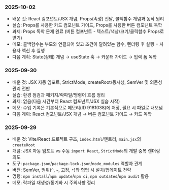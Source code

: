 ### 2025-10-02

- 배운 것: React 컴포넌트/JSX 개념, Props(속성) 전달, 콜백함수 개념과 동작 원리
- 실습: Props를 사용한 카드 컴포넌트 가이드, Props를 사용한 버튼 컴포넌트 독학
- 과제: Props 독학 문제 완료 (버튼 컴포넌트 - 텍스트/색상/크기/클릭함수 Props로 받기)
- 메모: 콜백함수는 부모와 연결되어 있고 조건이 달려있는 함수, 렌더링 후 실행 = 사용자 액션 후 실행
- 다음 계획: State(상태) 개념 → useState 훅 → 카운터 가이드 → 입력 폼 독학

### 2025-09-30

- 배운 것: JSX 자동 임포트, StrictMode, createRoot/동시성, SemVer 및 의존성 관리 전반
- 실습: 환경 점검과 패키지/락파일/명령어 흐름 정리
- 과제: 없음(다음 시간부터 React 컴포넌트/JSX 실습 시작)
- 메모: 수업 기록은 기본적으로 메모리(ID 9181038)에 저장, 필요 시 파일로 내보냄
- 다음 계획: React 컴포넌트/JSX 개념 → 버튼 컴포넌트 가이드 → 카드 독학

### 2025-09-29

- 배운 것: Vite/React 프로젝트 구조, `index.html`/엔트리, `main.jsx`의 `createRoot`
- 개념: JSX 자동 임포트 vs 수동 `import React`, `StrictMode`의 개발 중복 렌더링 의도
- 도구: `package.json`/`package-lock.json`/`node_modules` 역할과 관계
- 버전: SemVer, 범위(`^`, `~`, 고정, `*`)와 협업 시 설치/업데이트 전략
- 명령: `npm install`/`npm update`/`npm ci`, `npm outdated`/`npm audit` 활용
- 메모: 락파일 재생성/동기화 시 주의사항 정리
